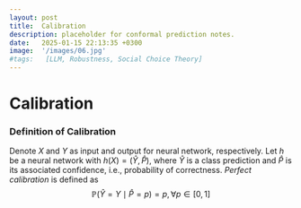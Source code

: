 ```yaml
---
layout: post
title:  Calibration
description: placeholder for conformal prediction notes.
date:   2025-01-15 22:13:35 +0300
image:  '/images/06.jpg'
#tags:   [LLM, Robustness, Social Choice Theory]
---
```

# Calibration

### Definition of Calibration

Denote $X$ and $Y$ as input and output for neural network, respectively. Let $h$ be a neural network with $h(X)=(\hat Y, \hat P)$, where $\hat Y$ is a class prediction and $\hat P$ is its associated confidence, i.e., probability of correctness. *Perfect calibration* is defined as $$\mathbb{P}(\hat Y = Y\mid \hat P=p)=p, \forall p\in [0,1]$$



